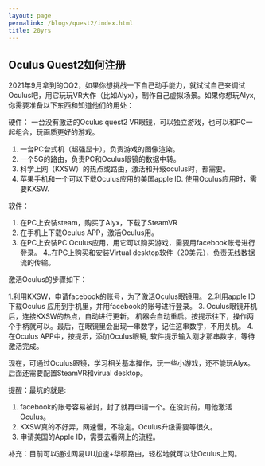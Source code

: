 ```yaml
---
layout: page
permalink: /blogs/quest2/index.html
title: 20yrs
---
```


## Oculus Quest2如何注册

2021年9月拿到的OQ2，如果你想挑战一下自己动手能力，就试试自己来调试Oculus吧，用它玩玩VR大作（比如Alyx），制作自己虚拟场景。如果你想玩Alyx, 你需要准备以下东西和知道他们的用处：

硬件：
一台没有激活的Oculus quest2 VR眼镜，可以独立游戏，也可以和PC一起组合，玩画质更好的游戏。

1. 一台PC台式机（超强显卡），负责游戏的图像渲染。
2. 一个5G的路由，负责PC和Oculus眼镜的数据中转。
3. 科学上网（KXSW）的热点或路由，激活和升级oculus时，都需要。
4. 苹果手机和一个可以下载Oculus应用的美国apple ID. 使用Oculus应用时，需要KXSW.

软件：
1. 在PC上安装steam，购买了Alyx，下载了SteamVR
2. 在手机上下载Oculus APP，激活Oculus用。
3. 在PC上安装PC Oculus应用，用它可以购买游戏，需要用facebook账号进行登录。
4..在PC上购买和安装Virtual desktop软件（20美元），负责无线数据流的传输。

激活Oculus的步骤如下：

1.利用KXSW，申请facebook的账号，为了激活Oculus眼镜用。
2.利用apple ID 下载Oculus 应用到手机里，并用facebook的账号进行登录。
3. Oculus眼镜开机后，连接KXSW的热点，自动进行更新。 机器会自动重启。按提示往下，操作两个手柄就可以。最后，在眼镜里会出现一串数字，记住这串数字，不用关机。
4. 在Oculus APP中，按提示，添加Oculus眼镜, 软件提示输入刚才那串数字，等待激活完成。

现在，可通过Oculus眼镜，学习相关基本操作，玩一些小游戏，还不能玩Alyx。后面还需要配置SteamVR和virual desktop。

提醒：最坑的就是:
1. facebook的账号容易被封，封了就再申请一个。在没封前，用他激活Oculus。
2. KXSW真的不好弄，网速慢，不稳定。Oculus升级需要等很久。
3. 申请美国的Apple ID，需要去看网上的流程。

补充：目前可以通过网易UU加速+华硕路由，轻松地就可以让Oculus上网。